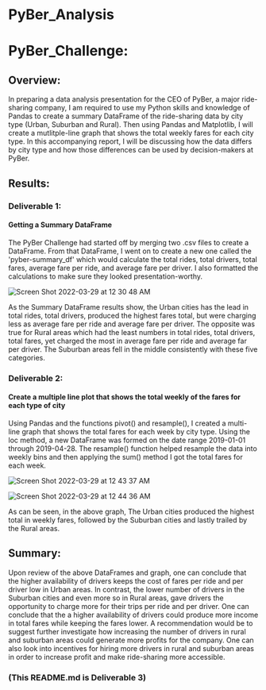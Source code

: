 # PyBer_Analysis
# PyBer_Challenge:

## Overview:
In preparing a data analysis presentation for the CEO of PyBer, a major ride-sharing company, I am required to use my Python skills and knowledge of Pandas to create a summary DataFrame of the ride-sharing data by city type (Urban, Suburban and Rural). Then using Pandas and Matplotlib, I will create a mutlitple-line graph that shows the total weekly fares for each city type. In this accompanying report, I will be discussing how the data differs by city type and how those differences can be used by decision-makers at PyBer.

## Results:

### Deliverable 1: 

#### Getting a Summary DataFrame

The PyBer Challenge had started off by merging two .csv files to create a DataFrame. From that DataFrame, I went on to create a new one called the 'pyber-summary_df' which would calculate the total rides, total drivers, total fares, average fare per ride, and average fare per driver. I also formatted the calculations to make sure they looked presentation-worthy.

![Screen Shot 2022-03-29 at 12 30 48 AM](https://user-images.githubusercontent.com/95712234/160533572-bb8ede78-696b-4ebc-973b-410a79969179.png)

As the Summary DataFrame results show, the Urban cities has the lead in total rides, total drivers, produced the highest fares total, but were charging less as average fare per ride and average fare per driver. The opposite was true for Rural areas which had the least numbers in total rides, total drivers, total fares, yet charged the most in average fare per ride and average far per driver. The Suburban areas fell in the middle consistently with these five categories. 

### Deliverable 2: 

#### Create a multiple line plot that shows the total weekly of the fares for each type of city

Using Pandas and the functions pivot() and resample(), I created a multi-line graph that shows the total fares for each week by city type. Using the loc method, a new DataFrame was formed on the date range 2019-01-01 through 2019-04-28. The resample() function helped resample the data into weekly bins and then applying the sum() method I got the total fares for each week. 


![Screen Shot 2022-03-29 at 12 43 37 AM](https://user-images.githubusercontent.com/95712234/160534902-076096a0-a59c-4ab9-ad08-f21f7bc8ed80.png)


![Screen Shot 2022-03-29 at 12 44 36 AM](https://user-images.githubusercontent.com/95712234/160534995-8be67855-17b9-4bde-bb83-dc01c250ef07.png)


As can be seen, in the above graph, The Urban cities produced the highest total in weekly fares, followed by the Suburban cities and lastly trailed by the Rural areas. 

## Summary:

Upon review of the above DataFrames and graph, one can conclude that the higher availability of drivers keeps the cost of fares per ride and per driver low in Urban areas. In contrast, the lower number of drivers in the Suburban cities and even more so in Rural areas, gave drivers the opportunity to charge more for their trips per ride and per driver. One can conclude that the a higher availability of drivers could produce more income in total fares while keeping the fares lower. A recommendation would be to suggest further investigate how increasing the number of drivers in rural and suburban areas could generate more profits for the company. One can also look into incentives for hiring more drivers in rural and suburban areas in order to increase profit and make ride-sharing more accessible. 

### (This README.md is Deliverable 3)
